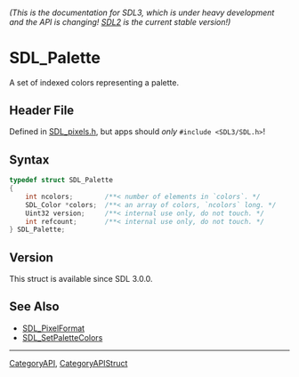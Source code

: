 ###### (This is the documentation for SDL3, which is under heavy development and the API is changing! [SDL2](https://wiki.libsdl.org/SDL2/) is the current stable version!)
# SDL_Palette

A set of indexed colors representing a palette.

## Header File

Defined in [SDL_pixels.h](https://github.com/libsdl-org/SDL/blob/main/include/SDL3/SDL_pixels.h), but apps should _only_ `#include <SDL3/SDL.h>`!

## Syntax

```c
typedef struct SDL_Palette
{
    int ncolors;        /**< number of elements in `colors`. */
    SDL_Color *colors;  /**< an array of colors, `ncolors` long. */
    Uint32 version;     /**< internal use only, do not touch. */
    int refcount;       /**< internal use only, do not touch. */
} SDL_Palette;
```

## Version

This struct is available since SDL 3.0.0.

## See Also

* [SDL_PixelFormat](SDL_PixelFormat)
* [SDL_SetPaletteColors](SDL_SetPaletteColors)

----
[CategoryAPI](CategoryAPI), [CategoryAPIStruct](CategoryAPIStruct)

